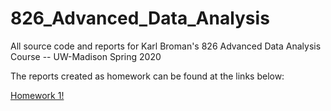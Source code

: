 # 826_Advanced_Data_Analysis

All source code and reports for Karl Broman's 826 Advanced Data Analysis Course -- UW-Madison Spring 2020

The reports created as homework can be found at the links below:

[Homework 1!](https://nickpuntoforhof.github.io/826_Advanced_Data_Analysis/826_HW1_Report_Noah_Stafford.html)
